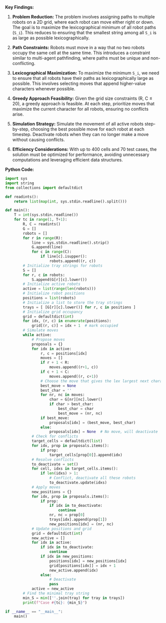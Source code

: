 **Key Findings:**

1. **Problem Reduction:** The problem involves assigning paths to multiple robots on a 2D grid, where each robot can move either right or down. The goal is to maximize the lexicographical minimum of all robot paths (`S_i`). This reduces to ensuring that the smallest string among all `S_i` is as large as possible lexicographically.

2. **Path Constraints:** Robots must move in a way that no two robots occupy the same cell at the same time. This introduces a constraint similar to multi-agent pathfinding, where paths must be unique and non-conflicting.

3. **Lexicographical Maximization:** To maximize the minimum `S_i`, we need to ensure that all robots have their paths as lexicographically large as possible. This involves selecting moves that append higher-value characters whenever possible.

4. **Greedy Approach Feasibility:** Given the grid size constraints (R, C ≤ 20), a greedy approach is feasible. At each step, prioritize moves that maximize the current character for all robots, ensuring no conflicts arise.

5. **Simulation Strategy:** Simulate the movement of all active robots step-by-step, choosing the best possible move for each robot at each timestep. Deactivate robots when they can no longer make a move without causing conflicts.

6. **Efficiency Considerations:** With up to 400 cells and 70 test cases, the solution must be optimized for performance, avoiding unnecessary computations and leveraging efficient data structures.

**Python Code:**

```python
import sys
import string
from collections import defaultdict

def readints():
    return list(map(int, sys.stdin.readline().split()))

def main():
    T = int(sys.stdin.readline())
    for tc in range(1, T+1):
        R, C = readints()
        G = []
        robots = []
        for r in range(R):
            line = sys.stdin.readline().strip()
            G.append(line)
            for c in range(C):
                if line[c].isupper():
                    robots.append((r, c))
        # Initialize tray strings for robots
        S = []
        for r, c in robots:
            S.append(G[r][c].lower())
        # Initialize active robots
        active = list(range(len(robots)))
        # Initialize robot positions
        positions = list(robots)
        # Initialize a list to store the tray strings
        trays = [ [G[r][c].lower()] for r, c in positions ]
        # Initialize grid occupancy
        grid = defaultdict(int)
        for idx, (r, c) in enumerate(positions):
            grid[(r, c)] = idx + 1  # mark occupied
        # Simulate moves
        while active:
            # Propose moves
            proposals = {}
            for idx in active:
                r, c = positions[idx]
                moves = []
                if r + 1 < R:
                    moves.append((r+1, c))
                if c + 1 < C:
                    moves.append((r, c+1))
                # Choose the move that gives the lex largest next character
                best_move = None
                best_char = ''
                for nr, nc in moves:
                    char = G[nr][nc].lower()
                    if char > best_char:
                        best_char = char
                        best_move = (nr, nc)
                if best_move:
                    proposals[idx] = (best_move, best_char)
                else:
                    proposals[idx] = None  # No move, will deactivate
            # Check for conflicts
            target_cells = defaultdict(list)
            for idx, prop in proposals.items():
                if prop:
                    target_cells[prop[0]].append(idx)
            # Resolve conflicts
            to_deactivate = set()
            for cell, idxs in target_cells.items():
                if len(idxs) > 1:
                    # Conflict, deactivate all these robots
                    to_deactivate.update(idxs)
            # Apply moves
            new_positions = {}
            for idx, prop in proposals.items():
                if prop:
                    if idx in to_deactivate:
                        continue
                    nr, nc = prop[0]
                    trays[idx].append(prop[1])
                    new_positions[idx] = (nr, nc)
            # Update positions and grid
            grid = defaultdict(int)
            new_active = []
            for idx in active:
                if idx in to_deactivate:
                    continue
                if idx in new_positions:
                    positions[idx] = new_positions[idx]
                    grid[positions[idx]] = idx + 1
                    new_active.append(idx)
                else:
                    # Deactivate
                    pass
            active = new_active
        # Find the minimal tray string
        min_S = min([''.join(tray) for tray in trays])
        print(f"Case #{tc}: {min_S}")

if __name__ == "__main__":
    main()
```